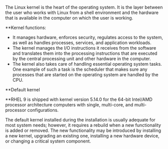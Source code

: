 The Linux kernel is the heart of the operating system. It is the layer between the user who works with Linux from a shell environment and the hardware that is available in the computer on which the user is working.

**Kernel functions:

- It manages hardware, enforces security, regulates access to the system, as well as handles processes, services, and application workloads.
- The kernel manages the I/O instructions it receives from the software and translates them into the processing instructions that are executed by the central processing unit and other hardware in the computer.
- The kernel also takes care of handling essential operating system tasks. One example of such a task is the scheduler that makes sure any processes that are started on the operating system are handled by the CPU.

**Default kernel

**RHEL 9 is shipped with kernel version 5.14.0 for the 64-bit Intel/AMD processor architecture computers with single, multi-core, and multi-processor configurations.

The default kernel installed during the installation is usually adequate for most system needs; however, it requires a rebuild when a new functionality is added or removed. The new functionality may be introduced by installing a new kernel, upgrading an existing one, installing a new hardware device, or changing a critical system component.